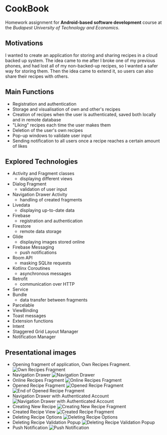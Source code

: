# CookBook
Homework assignment for **Android-based software development** course at the *Budapest University of Technology and Economics*.

## Motivations

 I wanted to create an application for storing and sharing recipes in a cloud backed up system. The idea came to me after I broke one of my previous phones, and had lost all of my non-backed-up recipes, so I wanted a safer way for storing them. Then the idea came to extend it, so users can also share their recipes with others.

## Main Functions

- Registration and authentication
- Storage and visualisation of own and other's recipes
- Creation of recipes when the user is authenticated, saved both locally and in remote database
- "Liking" recipes each time the user makes them
- Deletion of the user's own recipes
- Pop-up windows to validate user input
- Sending notification to all users once a recipe reaches a certain amount of likes

## Explored Technologies

- Activity and Fragment classes
    - displaying different views
- Dialog Fragment
    - validation of user input
- Navigation Drawer Activity
    - handling of created fragments
- Livedata
    - displaying up-to-date data
- Firebase
    - registration and authentication
- Firestore
    - remote data storage
- Glide
    - displaying images stored online
- Firebase Messaging
    - push notifications
- Room API
    - masking SQLite requests
- Kotlinx Coroutines
    - asynchronous messages
- Retrofit
    - communication over HTTP
- Service
- Bundle
    - data transfer between fragments
- Parcelable
- ViewBinding
- Toast messages
- Extension functions
- Intent
- Staggered Grid Layout Manager
- Notification Manager

## Presentational images
- Opening fragment of application, Own Recipes Fragment. 
![Own Recipes Fragment](./documentation/1_loginless_myRecipes_framed.png)
- Navigation Drawer
![Navigation Drawer](./documentation/2_loginless_navDrawer_framed.png)
- Online Recipes Fragment
![Online Recipes Fragment](./documentation/3_loginless_onlineRecipes_framed.png)
- Opened Recipe Fragment
![Opened Recipe Fragment](./documentation/4_loginless_onlineRecipe_framed.png)
![End of Opened Recipe Fragment](./documentation/5_loginless_endOfOnlineRecipe_framed.png)
- Navigation Drawer with Authenticated Account
![Navigation Drawer with Authenticated Account](./documentation/7_login_navDrawer_NameAndLogout_framed.png)
- Creating New Recipe
![Creating New Recipe Fragment](./documentation/8_login_foodCreate_framed.png)
- Created Recipe View
![Created Recipe Fragment](./documentation/9_login_createdFoodMyRecipe_framed.png)
- Deleting Recipe Options
![Deleting Recipe Options](./documentation/10_login_createdFoodMyRecipeDelete_framed.png)
- Deleting Recipe Validation Popup
![Deleting Recipe Validation Popup](./documentation/11_login_createdFoodMyRecipeDeletePopup_framed.png)
- Push Notification
![Push Notification](./documentation/15_logout_popupMessage_framed.png)